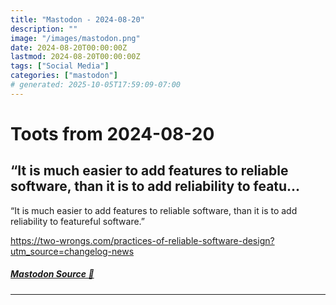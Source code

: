 ```yaml
---
title: "Mastodon - 2024-08-20"
description: ""
image: "/images/mastodon.png"
date: 2024-08-20T00:00:00Z
lastmod: 2024-08-20T00:00:00Z
tags: ["Social Media"]
categories: ["mastodon"]
# generated: 2025-10-05T17:59:09-07:00
---
```


# Toots from 2024-08-20

## “It is much easier to add features to reliable software, than it is to add reliability to featu...

“It is much easier to add features to reliable software, than it is to add reliability to featureful software.”

<https://two-wrongs.com/practices-of-reliable-software-design?utm_source=changelog-news>

##### [Mastodon Source 🐘](https://hachyderm.io/@mweagle/112993079086009229)

---

